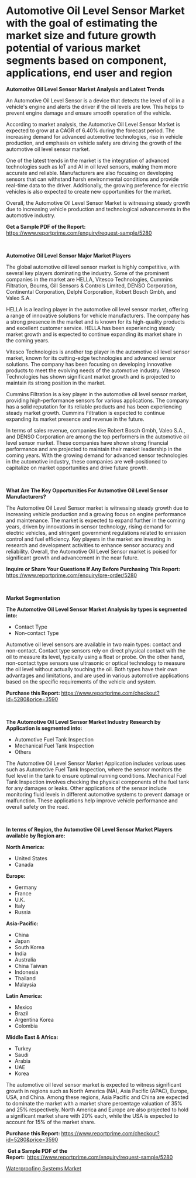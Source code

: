 <p><h1>Automotive Oil Level Sensor Market with the goal of estimating the market size and future growth potential of various market segments based on component, applications, end user and region</h1></p><p><strong>Automotive Oil Level Sensor Market Analysis and Latest Trends</strong></p>
<p><p>An Automotive Oil Level Sensor is a device that detects the level of oil in a vehicle's engine and alerts the driver if the oil levels are low. This helps to prevent engine damage and ensure smooth operation of the vehicle.</p><p>According to market analysis, the Automotive Oil Level Sensor Market is expected to grow at a CAGR of 6.40% during the forecast period. The increasing demand for advanced automotive technologies, rise in vehicle production, and emphasis on vehicle safety are driving the growth of the automotive oil level sensor market. </p><p>One of the latest trends in the market is the integration of advanced technologies such as IoT and AI in oil level sensors, making them more accurate and reliable. Manufacturers are also focusing on developing sensors that can withstand harsh environmental conditions and provide real-time data to the driver. Additionally, the growing preference for electric vehicles is also expected to create new opportunities for the market.</p><p>Overall, the Automotive Oil Level Sensor Market is witnessing steady growth due to increasing vehicle production and technological advancements in the automotive industry.</p></p>
<p><strong>Get a Sample PDF of the Report:&nbsp;</strong> <a href="https://www.reportprime.com/enquiry/request-sample/5280">https://www.reportprime.com/enquiry/request-sample/5280</a></p>
<p>&nbsp;</p>
<p><strong>Automotive Oil Level Sensor Major Market Players</strong></p>
<p><p>The global automotive oil level sensor market is highly competitive, with several key players dominating the industry. Some of the prominent companies in the market are HELLA, Vitesco Technologies, Cummins Filtration, Bourns, Gill Sensors & Controls Limited, DENSO Corporation, Continental Corporation, Delphi Corporation, Robert Bosch Gmbh, and Valeo S.A.</p><p>HELLA is a leading player in the automotive oil level sensor market, offering a range of innovative solutions for vehicle manufacturers. The company has a strong presence in the market and is known for its high-quality products and excellent customer service. HELLA has been experiencing steady market growth and is expected to continue expanding its market share in the coming years.</p><p>Vitesco Technologies is another top player in the automotive oil level sensor market, known for its cutting-edge technologies and advanced sensor solutions. The company has been focusing on developing innovative products to meet the evolving needs of the automotive industry. Vitesco Technologies has shown significant market growth and is projected to maintain its strong position in the market.</p><p>Cummins Filtration is a key player in the automotive oil level sensor market, providing high-performance sensors for various applications. The company has a solid reputation for its reliable products and has been experiencing steady market growth. Cummins Filtration is expected to continue expanding its market presence and revenue in the future.</p><p>In terms of sales revenue, companies like Robert Bosch Gmbh, Valeo S.A., and DENSO Corporation are among the top performers in the automotive oil level sensor market. These companies have shown strong financial performance and are projected to maintain their market leadership in the coming years. With the growing demand for advanced sensor technologies in the automotive industry, these companies are well-positioned to capitalize on market opportunities and drive future growth.</p></p>
<p>&nbsp;</p>
<p><strong>What Are The Key Opportunities For Automotive Oil Level Sensor Manufacturers?</strong></p>
<p><p>The Automotive Oil Level Sensor market is witnessing steady growth due to increasing vehicle production and a growing focus on engine performance and maintenance. The market is expected to expand further in the coming years, driven by innovations in sensor technology, rising demand for electric vehicles, and stringent government regulations related to emission control and fuel efficiency. Key players in the market are investing in research and development activities to enhance sensor accuracy and reliability. Overall, the Automotive Oil Level Sensor market is poised for significant growth and advancement in the near future.</p></p>
<p><strong>Inquire or Share Your Questions If Any Before Purchasing This Report:</strong> <a href="https://www.reportprime.com/enquiry/pre-order/5280">https://www.reportprime.com/enquiry/pre-order/5280</a></p>
<p>&nbsp;</p>
<p><strong>Market Segmentation</strong></p>
<p><strong>The Automotive Oil Level Sensor Market Analysis by types is segmented into:</strong></p>
<p><ul><li>Contact Type</li><li>Non-contact Type</li></ul></p>
<p><p>Automotive oil level sensors are available in two main types: contact and non-contact. Contact type sensors rely on direct physical contact with the oil to measure its level, typically using a float or probe. On the other hand, non-contact type sensors use ultrasonic or optical technology to measure the oil level without actually touching the oil. Both types have their own advantages and limitations, and are used in various automotive applications based on the specific requirements of the vehicle and system.</p></p>
<p><strong>Purchase this Report:&nbsp;</strong><a href="https://www.reportprime.com/checkout?id=5280&price=3590">https://www.reportprime.com/checkout?id=5280&price=3590</a></p>
<p>&nbsp;</p>
<p><strong>The Automotive Oil Level Sensor Market Industry Research by Application is segmented into:</strong></p>
<p><ul><li>Automotive Fuel Tank Inspection</li><li>Mechanical Fuel Tank Inspection</li><li>Others</li></ul></p>
<p><p>The Automotive Oil Level Sensor Market Application includes various uses such as Automotive Fuel Tank Inspection, where the sensor monitors the fuel level in the tank to ensure optimal running conditions. Mechanical Fuel Tank Inspection involves checking the physical components of the fuel tank for any damages or leaks. Other applications of the sensor include monitoring fluid levels in different automotive systems to prevent damage or malfunction. These applications help improve vehicle performance and overall safety on the road.</p></p>
<p>&nbsp;</p>
<p><strong>In terms of Region, the Automotive Oil Level Sensor Market Players available by Region are:</strong></p>
<p>
    <p> <strong> North America: </strong>
        <ul>
            <li>United States</li>
            <li>Canada</li>
        </ul>
        </p> 
    <p> <strong> Europe: </strong>
        <ul>
            <li>Germany</li>
            <li>France</li>
            <li>U.K.</li>
            <li>Italy</li>
            <li>Russia</li>
        </ul>
        </p> 
    <p> <strong> Asia-Pacific: </strong>
        <ul>
            <li>China</li>
            <li>Japan</li>
            <li>South Korea</li>
            <li>India</li>
            <li>Australia</li>
            <li>China Taiwan</li>
            <li>Indonesia</li>
            <li>Thailand</li>
            <li>Malaysia</li>
        </ul>
        </p> 
    <p> <strong> Latin America: </strong>
        <ul>
            <li>Mexico</li>
            <li>Brazil</li>
            <li>Argentina Korea</li>
            <li>Colombia</li>
        </ul>
        </p> 
    <p> <strong> Middle East & Africa: </strong>
        <ul>
            <li>Turkey</li>
            <li>Saudi</li>
            <li>Arabia</li>
            <li>UAE</li>
            <li>Korea</li>
        </ul>
    </p>
    </p>
<p><p>The automotive oil level sensor market is expected to witness significant growth in regions such as North America (NA), Asia Pacific (APAC), Europe, USA, and China. Among these regions, Asia Pacific and China are expected to dominate the market with a market share percentage valuation of 35% and 25% respectively. North America and Europe are also projected to hold a significant market share with 20% each, while the USA is expected to account for 15% of the market share.</p></p>
<p><strong>Purchase this Report: </strong><a href="https://www.reportprime.com/checkout?id=5280&price=3590">https://www.reportprime.com/checkout?id=5280&price=3590</a></p>
<p>&nbsp;<strong>Get a Sample PDF of the Report:&nbsp;&nbsp;</strong><a href="https://www.reportprime.com/enquiry/request-sample/5280">https://www.reportprime.com/enquiry/request-sample/5280</a></p>
<p><strong></strong></p>
<p><p><a href="https://frill-swim-3cd.notion.site/Waterproofing-Systems-Market-Insights-Market-Players-and-Forecast-Till-2031-152e61ac3eca4ca99be8496507ab3198">Waterproofing Systems Market</a></p></p>